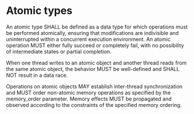 # Atomic types
An atomic type SHALL be defined as a data type for which operations must be performed atomically, ensuring that modifications are indivisible and uninterrupted within a concurrent execution environment. An atomic operation MUST either fully succeed or completely fail, with no possibility of intermediate states or partial completion.

When one thread writes to an atomic object and another thread reads from the same atomic object, the behavior MUST be well-defined and SHALL NOT result in a data race.

Operations on atomic objects MAY establish inter-thread synchronization and MUST order non-atomic memory operations as specified by the memory_order parameter. Memory effects MUST be propagated and observed according to the constraints of the specified memory ordering.